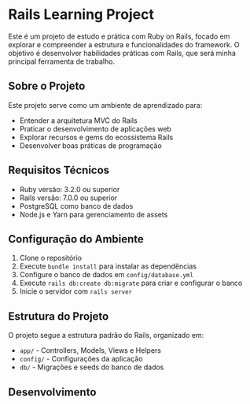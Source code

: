 # Rails Learning Project

Este é um projeto de estudo e prática com Ruby on Rails, focado em explorar e compreender a estrutura e funcionalidades do framework. O objetivo é desenvolver habilidades práticas com Rails, que será minha principal ferramenta de trabalho.

## Sobre o Projeto

Este projeto serve como um ambiente de aprendizado para:
- Entender a arquitetura MVC do Rails
- Praticar o desenvolvimento de aplicações web
- Explorar recursos e gems do ecossistema Rails
- Desenvolver boas práticas de programação

## Requisitos Técnicos

* Ruby versão: 3.2.0 ou superior
* Rails versão: 7.0.0 ou superior
* PostgreSQL como banco de dados
* Node.js e Yarn para gerenciamento de assets

## Configuração do Ambiente

1. Clone o repositório
2. Execute `bundle install` para instalar as dependências
3. Configure o banco de dados em `config/database.yml`
4. Execute `rails db:create db:migrate` para criar e configurar o banco
5. Inicie o servidor com `rails server`

## Estrutura do Projeto

O projeto segue a estrutura padrão do Rails, organizado em:
- `app/` - Controllers, Models, Views e Helpers
- `config/` - Configurações da aplicação
- `db/` - Migrações e seeds do banco de dados

## Desenvolvimento


